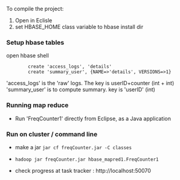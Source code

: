 
To compile the project:

1) Open in Eclisle
2) set HBASE_HOME  class variable to hbase install dir

### Setup hbase tables ###  

open hbase shell
``` $ hbase shell 
        create 'access_logs', 'details'
	  	create 'summary_user', {NAME=>'details', VERSIONS=>1}
```
		
'access_logs' is the 'raw' logs.  The key is userID+counter  (int + int)
'summary_user' is to compute summary.  key is 'userID' (int)

### Running map reduce ###  

* Run 'FreqCounter1' directly from Eclipse, as a Java application

### Run on cluster / command line ###
* make a jar ```jar cf freqCounter.jar -C classes ```

* ``` hadoop jar freqCounter.jar hbase_mapred1.FreqCounter1 ```

* check progress at task tracker : http://localhost:50070

